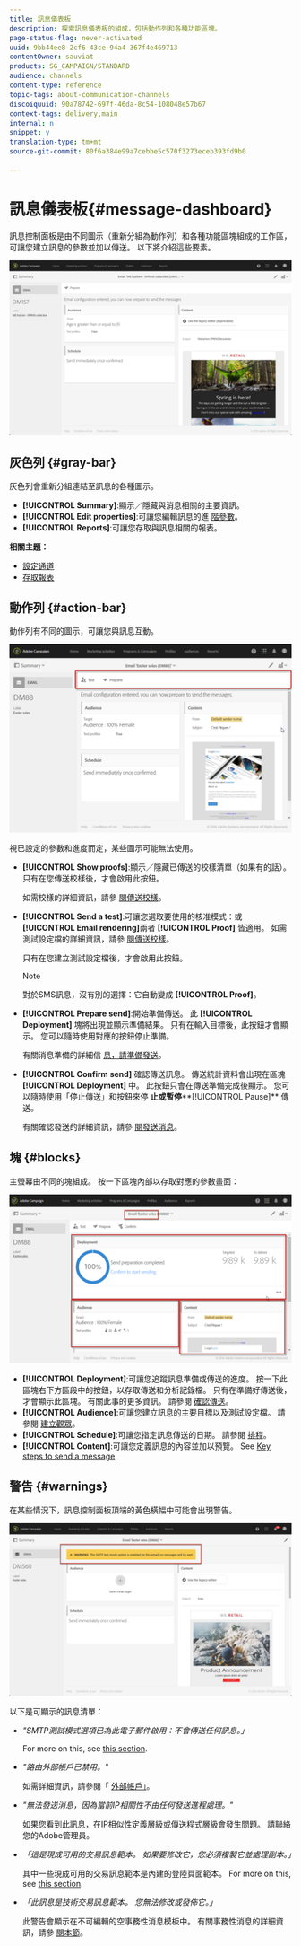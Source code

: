 ```yaml
---
title: 訊息儀表板
description: 探索訊息儀表板的組成，包括動作列和各種功能區塊。
page-status-flag: never-activated
uuid: 9bb44ee8-2cf6-43ce-94a4-367f4e469713
contentOwner: sauviat
products: SG_CAMPAIGN/STANDARD
audience: channels
content-type: reference
topic-tags: about-communication-channels
discoiquuid: 90a78742-697f-46da-8c54-108048e57b67
context-tags: delivery,main
internal: n
snippet: y
translation-type: tm+mt
source-git-commit: 80f6a384e99a7cebbe5c570f3273eceb393fd9b0

---
```



# 訊息儀表板{#message-dashboard}

訊息控制面板是由不同圖示（重新分組為動作列）和各種功能區塊組成的工作區，可讓您建立訊息的參數並加以傳送。 以下將介紹這些要素。

![](assets/delivery_dashboard_2.png)

## 灰色列 {#gray-bar}

灰色列會重新分組連結至訊息的各種圖示。

* **[!UICONTROL Summary]**:顯示／隱藏與消息相關的主要資訊。
* **[!UICONTROL Edit properties]**:可讓您編輯訊息的進 [階參數](../../administration/using/configuring-email-channel.md#list-of-email-properties)。
* **[!UICONTROL Reports]**:可讓您存取與訊息相關的報表。

**相關主題：**

* [設定通道](../../administration/using/about-channel-configuration.md)
* [存取報表](../../reporting/using/about-dynamic-reports.md)

## 動作列 {#action-bar}

動作列有不同的圖示，可讓您與訊息互動。

![](assets/delivery_dashboard_4.png)

視已設定的參數和進度而定，某些圖示可能無法使用。

* **[!UICONTROL Show proofs]**:顯示／隱藏已傳送的校樣清單（如果有的話）。 只有在您傳送校樣後，才會啟用此按鈕。

   如需校樣的詳細資訊，請參 [閱傳送校樣](../../sending/using/sending-proofs.md)。

* **[!UICONTROL Send a test]**:可讓您選取要使用的核准模式：或 **[!UICONTROL Email rendering]**&#x200B;兩者 **[!UICONTROL Proof]** 皆適用。 如需測試設定檔的詳細資訊，請參 [閱傳送校樣](../../sending/using/sending-proofs.md)。

   只有在您建立測試設定檔後，才會啟用此按鈕。

   >[!NOTE]
   >
   >對於SMS訊息，沒有別的選擇：它自動變成 **[!UICONTROL Proof]**。

* **[!UICONTROL Prepare send]**:開始準備傳送。 此 **[!UICONTROL Deployment]** 塊將出現並顯示準備結果。 只有在輸入目標後，此按鈕才會顯示。 您可以隨時使用對應的按鈕停止準備。

   有關消息準備的詳細信 [息，請準備發送](../../sending/using/preparing-the-send.md)。

* **[!UICONTROL Confirm send]**:確認傳送訊息。 傳送統計資料會出現在區塊 **[!UICONTROL Deployment]** 中。 此按鈕只會在傳送準備完成後顯示。 您可以隨時使用「停止傳送」和按鈕來停 **止或暫停****[!UICONTROL Pause]** 傳送。

   有關確認發送的詳細資訊，請參 [閱發送消息](../../sending/using/confirming-the-send.md)。

## 塊 {#blocks}

主螢幕由不同的塊組成。 按一下區塊內部以存取對應的參數畫面：

![](assets/delivery_dashboard_3.png)

* **[!UICONTROL Deployment]**:可讓您追蹤訊息準備或傳送的進度。 按一下此區塊右下方區段中的按鈕，以存取傳送和分析記錄檔。 只有在準備好傳送後，才會顯示此區塊。 有關此事的更多資訊。 請參閱 [確認傳送](../../sending/using/confirming-the-send.md)。
* **[!UICONTROL Audience]**:可讓您建立訊息的主要目標以及測試設定檔。 請參閱 [建立觀眾](../../audiences/using/creating-audiences.md)。
* **[!UICONTROL Schedule]**:可讓您指定訊息傳送的日期。 請參閱 [排程](../../sending/using/about-scheduling-messages.md)。
* **[!UICONTROL Content]**:可讓您定義訊息的內容並加以預覽。 See [Key steps to send a message](../../channels/using/key-steps-to-send-a-message.md).

## 警告 {#warnings}

在某些情況下，訊息控制面板頂端的黃色橫幅中可能會出現警告。

![](assets/delivery_dashboard_warnings.png)

以下是可顯示的訊息清單：

* *&quot;SMTP測試模式選項已為此電子郵件啟用：不會傳送任何訊息。」*

   For more on this, see [this section](../../administration/using/configuring-email-channel.md#smtp-test-mode).

* *&quot;路由外部帳戶已禁用。&quot;*

   如需詳細資訊，請參閱「 [外部帳戶」](../../administration/using/external-accounts.md)。

* *&quot;無法發送消息，因為當前IP相關性不由任何發送進程處理。&quot;*

   如果您看到此訊息，在IP相似性定義層級或傳送程式層級會發生問題。 請聯絡您的Adobe管理員。

* *「這是現成可用的交易訊息範本。 如果要修改它，您必須複製它並處理副本。」*

   其中一些現成可用的交易訊息範本是內建的登陸頁面範本。 For more on this, see [this section](../../channels/using/landing-page-templates.md).

* *「此訊息是技術交易訊息範本。 您無法修改或發佈它。」*

   此警告會顯示在不可編輯的空事務性消息模板中。 有關事務性消息的詳細資訊，請參 [閱本節](../../channels/using/about-transactional-messaging.md)。
